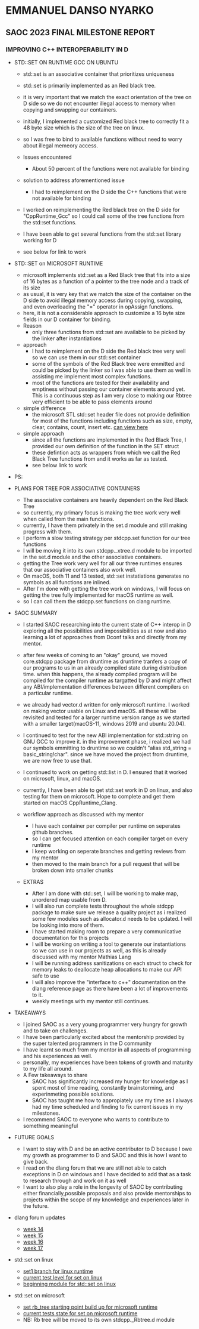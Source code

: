 # EMMANUEL DANSO NYARKO 
## SAOC 2023 FINAL MILESTONE REPORT
### IMPROVING C++ INTEROPERABILITY IN D

- STD::SET ON RUNTIME GCC ON UBUNTU
    - std::set is an associative container that prioritizes uniqueness
    - std::set is primarily implemented as an Red black tree.
    - it is very important that we match the exact orientation of the tree on D side so we do not encounter illegal access to memory when copying and swapping our containers. 
    - initially, I implemented a customized Red black tree to correctly fit a 48 byte size which is the size of the tree on linux.
    - so I was free to bind to available functions without need to worry about illegal memeory access.

    - Issues encountered
        - About 50 percent of the functions were not available for binding

    - solution to address aforementioned issue
        - I had to reimplement on the D side the C++ functions that were not available for binding

    - I worked on reimplementing the Red black tree on the D side for "CppRuntime_Gcc" so I could call some of the tree functions
    from the std::set functions. 
    - I have been able to get several functions from the std::set library working for D
    - see below for link to work


- STD::SET on MICROSOFT RUNTIME
    - microsoft implements std::set as a Red Black tree that fits into a size of 16 bytes as a function of a pointer to the tree node and a track of its size
    - as usual, it is very key that we match the size of the container on the D side to avoid illegal memory access during copying, swapping, and even overloading the "=" operator in opAssign functions.
    - here, it is not a considerable approach to customize a 16 byte size fields in our D container for binding.
    - Reason
        - only three functions from std::set are available to be picked by the linker after instantiations
    - approach
        - I had to reimplement on the D side the Red black tree very well so we can use them in our std::set container
        - some of the symbols of the Red Black tree were emmitted and could be picked by the linker so I was able to use them as well in assisting me implement most complex functions.
        - most of the functions are tested for their availability and emptiness without passing our container elements around yet. This is a continuous step as I am very close to making our Rbtree very efficient to be able to pass elements around
    - simple difference
        - the microsoft STL std::set header file does not provide definition for most of the functions including functions such as size, empty, clear, contains, count, insert etc. [can view here](https://github.com/microsoft/STL/blob/main/stl/inc/set)
    - simple approach
        - since all the functions are implemented in the Red Black Tree, I provided our own definition of the function in the SET struct 
        - these defintion acts as wrappers from which we call the Red Black Tree functions from and it works as far as tested.
        - see below link to work

- PS:
- PLANS FOR TREE FOR ASSOCIATIVE CONTAINERS
    - The associative containers are heavily dependent on the Red Black Tree
    - so currently, my primary focus is making the tree work very well when called from the main functions.
    - currently, I have them privately in the set.d module and still making progress with them.
    - I perform a slow testing strategy per stdcpp.set function for our tree functions
    - I will be moving it into its own stdcpp._xtree.d module to be imported in the set.d module and the other associative containers.
    - getting the Tree work very well for all our three runtimes ensures that our associative containers also work well.
    - On macOS, both 11 and 13 tested, std::set instatiations generates no symbols as all functions are inlined.
    - After I'm done with getting the tree work on windows, I will focus on getting the tree fully implemented for macOS runtime as well.
    - so I can call them the stdcpp.set functions on clang runtime.



- SAOC SUMMARY
    - I started SAOC researching into the current state of C++ interop in D exploring all the possibilities and impossibilities as at now and also learning a lot of approaches from Dconf talks and directly from my mentor.
    - after few weeks of coming to an "okay" ground, we moved core.stdcpp package from druntime as druntime tranfers a copy of our programs to us in an already compiled state during distribution time. when this happens, the already compiled program will be compiled for the compiler runtime as targatted by D and might affect any ABI/implementation differences between different compilers on a particular runtime.
    - we already had vector.d written for only microsoft runtime. I worked on making vector usable on Linux and macOS. all these will be revisited and tested for a larger runtime version range as we started with a smaller target(macOS-11, windows 2019 and ubuntu 20.04).
    - I continued to test for the new ABI implementation for std::string on GNU GCC to improve it. in the improvement phase, i realized we had our symbols emmitting to druntime so we couldn't "alias std_string = basic_string!char". since we have moved the project from druntime, we are now free to use that. 
    - I continued to work on getting std::list in D. I ensured that it worked on microsoft, linux, and macOS.
    - currently, I have been able to get std::set work in D on linux, and also testing for them on microsoft. Hope to complete and get them started on macOS CppRuntime_Clang.
    - workflow approach as discussed with my mentor
        - I have each container per compiler per runtime on seperates github branches.
        - so I can get focused attention on each compiler target on every runtime
        - I keep working on seperate branches and getting reviews from my mentor
        - then moved to the main branch for a pull request that will be broken down into smaller chunks

    - EXTRAS
        - After I am done with std::set, I will be working to make map, unordered map usable from D.
        - I will also run complete tests throughout the whole stdcpp package to make sure we release a quality project as i realized some few modules such as allocator.d needs to be updated. I will be looking into more of them.  
        - I have started making room to prepare a very communicative documentation for this projects
        - I will be working on writing a tool to generate our instantiations so we can use in our projects as well, as this is already discussed with my mentor Mathias Lang
        - I will be running address sanitizations on each struct to check for memory leaks to deallocate heap allocations to make our API safe to use
        - I will also improve the "interface to c++" documentation on the dlang reference page as there have been a lot of improvements to it.
        - weekly meetings with my mentor still continues.


- TAKEAWAYS
    - I joined SAOC as a very young programmer very hungry for growth and to take on challenges.
    - I have been particularly excited about the mentorship provided by the super talented programmers in the D community
    - I have learnt so much from my mentor in all aspects of programming and his experiences as well.
    - personally, my experiences have been tokens of growth and maturity to my life all around.
    - A Few takeaways to share
        - SAOC has significantly increased my hunger for knowledge as I spent most of time reading, constantly brainstorming, and experinmeting possible solutions.
        - SAOC has taught me how to appropiately use my time as I always had my time scheduled and finding to fix current issues in my milestones. 
    - I recommend SAOC to everyone who wants to contribute to something meaningful


- FUTURE GOALS
    - I want to stay with D and be an active contributor to D because I owe my growth as programmer to D and SAOC and this is how I want to give back.
    - I read on the dlang forum that we are still not able to catch exceptions in D on windows and I have decided to add that as a task to research through and work on it as well
    - I want to also play a role in the longevity of SAOC by contributing either financially,possible proposals and also provide mentorships to projects within the scope of my knowledge and experiences later in the future. 




- dlang forum updates
    - [week 14](https://forum.dlang.org/post/lxbkkerhaucjkfeeetiv@forum.dlang.org)
    - [week 15](https://forum.dlang.org/post/wqisijqapervzzmxzndz@forum.dlang.org)
    - [week 16](https://forum.dlang.org/post/woscjimjsgikbylskpbh@forum.dlang.org)
    - [week 17](https://forum.dlang.org/post/zwspowafbtgxxzqqoqry@forum.dlang.org)

- std::set on linux
    - [set1 branch for linux runtime](https://github.com/Emmankoko/stdcpp/tree/Set1)
    - [current test level for set on linux](https://github.com/Emmankoko/stdcpp/blob/Set1/source/stdcpp/test/set.d)
    - [beginning module for std::set on linux](https://github.com/Emmankoko/stdcpp/blob/Set1/source/stdcpp/set.d)

- std::set on microsoft
    - [set rb_tree starting point build up for microsoft runtime](https://github.com/Emmankoko/stdcpp/blob/Set2_W/source/stdcpp/set.d#L328)
    - [current tests state for set on microsoft runtime](https://github.com/Emmankoko/stdcpp/blob/Set2_W/source/stdcpp/test/set.d)
    - NB: Rb tree will be moved to its own stdcpp._Rbtree.d module